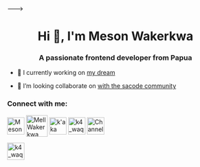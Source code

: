 
--->
<h1 align="center">Hi 👋, I'm Meson Wakerkwa </h1>
<h3 align="center">A passionate frontend developer from Papua</h3>

- 🔭 I currently working on [my dream](https://github.com/MesonWakerkwa)

- 👯 I’m looking collaborate on [with the sacode community](http://www.sacode.web.id/)

<h3 align="left">Connect with me:</h3>
<p align="left">
<a href="https://twitter.com/Mesonwakerkwa" target="blank"><img align="center" src="https://raw.githubusercontent.com/rahuldkjain/github-profile-readme-generator/master/src/images/icons/Social/twitter.svg" alt="Mesonwakerkwa" height="40" width="40" /></a>
<a href="https://linkedin.com/in/Mell Wakerkwa" target="blank"><img align="center" src="https://raw.githubusercontent.com//rahuldkjain/github-profile-readme-generator/master/src/images/icons/Social/linked-in-alt.svg" alt="Mell Wakerkwa" height="50" width="50" /></a>
<a href="https://fb.com/k'aka Mell Allom" target="blank"><img align="center" src="https://raw.githubusercontent.com/rahuldkjain/github-profile-readme-generator/master/src/images/icons/Social/facebook.svg" alt="k'aka Mell Allom" height="40" width="40" /></a>
<a href="https://instagram.com/k4_waqer99" target="blank"><img align="center" src="https://raw.githubusercontent.com/rahuldkjain/github-profile-readme-generator/master/src/images/icons/Social/instagram.svg" alt="k4_waqer99" height="40" width="40" /></a>
<a href="https://www.youtube.com/c/Channel Meson Wakerkwa" target="blank"><img align="center" src="https://raw.githubusercontent.com/rahuldkjain/github-profile-readme-generator/master/src/images/icons/Social/youtube.svg" alt="Channel Meson Wakerkwa" height="40" width="40" /></a>
</p>
<a href="https://Threads.com/k4_waqer99" target="blank"><img align="center" src="https://raw.githubusercontent.com/rahuldkjain/github-profile-readme-generator/master/src/images/icons/Social/Threads.svg" alt="k4_waqer99" height="40" width="40" /></a>

